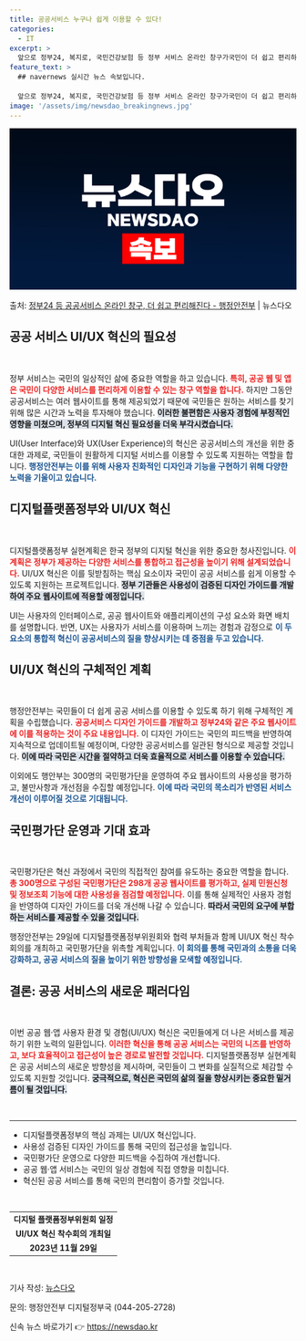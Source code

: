 ```yaml
---
title: 공공서비스 누구나 쉽게 이용할 수 있다!
categories:
  - IT
excerpt: >
  앞으로 정부24, 복지로, 국민건강보험 등 정부 서비스 온라인 창구가국민이 더 쉽고 편리하게 이용할 수 있게…
feature_text: >
  ## navernews 실시간 뉴스 속보입니다.

  앞으로 정부24, 복지로, 국민건강보험 등 정부 서비스 온라인 창구가국민이 더 쉽고 편리하게 이용할 수 있게…
image: '/assets/img/newsdao_breakingnews.jpg'
---
```


![뉴스다오 속보](/assets/img/newsdao_breakingnews.jpg)

<p>출처: <a href="https://newsdao.kr/1722" rel="dofollow">정부24 등 공공서비스 온라인 창구, 더 쉽고 편리해진다 - 행정안전부</a> | 뉴스다오</p>

<h2 data-ke-size="size26">공공 서비스 UI/UX 혁신의 필요성</h2>

<p data-ke-size="size16">&nbsp;</p>

정부 서비스는 국민의 일상적인 삶에 중요한 역할을 하고 있습니다. <b><span style="color: #ee2323;">특히, 공공 웹 및 앱은 국민이 다양한 서비스를 편리하게 이용할 수 있는 창구 역할을 합니다.</span></b> 하지만 그동안 공공서비스는 여러 웹사이트를 통해 제공되었기 때문에 국민들은 원하는 서비스를 찾기 위해 많은 시간과 노력을 투자해야 했습니다. <b><span style="background-color: #21538527;">이러한 불편함은 사용자 경험에 부정적인 영향을 미쳤으며, 정부의 디지털 혁신 필요성을 더욱 부각시켰습니다.</span></b> 

UI(User Interface)와 UX(User Experience)의 혁신은 공공서비스의 개선을 위한 중대한 과제로, 국민들이 원활하게 디지털 서비스를 이용할 수 있도록 지원하는 역할을 합니다. <b><span style="color: #1a5490;">행정안전부는 이를 위해 사용자 친화적인 디자인과 기능을 구현하기 위해 다양한 노력을 기울이고 있습니다.</span></b>

<h2 data-ke-size="size26">디지털플랫폼정부와 UI/UX 혁신</h2>

<p data-ke-size="size16">&nbsp;</p>

디지털플랫폼정부 실현계획은 한국 정부의 디지털 혁신을 위한 중요한 청사진입니다. <b><span style="color: #ee2323;">이 계획은 정부가 제공하는 다양한 서비스를 통합하고 접근성을 높이기 위해 설계되었습니다.</span></b> UI/UX 혁신은 이를 뒷받침하는 핵심 요소이자 국민이 공공 서비스를 쉽게 이용할 수 있도록 지원하는 프로젝트입니다. <b><span style="background-color: #21538527;">정부 기관들은 사용성이 검증된 디자인 가이드를 개발하여 주요 웹사이트에 적용할 예정입니다.</span></b>

UI는 사용자의 인터페이스로, 공공 웹사이트와 애플리케이션의 구성 요소와 화면 배치를 설명합니다. 반면, UX는 사용자가 서비스를 이용하며 느끼는 경험과 감정으로 <b><span style="color: #1a5490;">이 두 요소의 통합적 혁신이 공공서비스의 질을 향상시키는 데 중점을 두고 있습니다.</span></b>

<h2 data-ke-size="size26">UI/UX 혁신의 구체적인 계획</h2>

<p data-ke-size="size16">&nbsp;</p>

행정안전부는 국민들이 더 쉽게 공공 서비스를 이용할 수 있도록 하기 위해 구체적인 계획을 수립했습니다. <b><span style="color: #ee2323;">공공서비스 디자인 가이드를 개발하고 정부24와 같은 주요 웹사이트에 이를 적용하는 것이 주요 내용입니다.</span></b> 이 디자인 가이드는 국민의 피드백을 반영하여 지속적으로 업데이트될 예정이며, 다양한 공공서비스를 일관된 형식으로 제공할 것입니다. <b><span style="background-color: #21538527;">이에 따라 국민은 시간을 절약하고 더욱 효율적으로 서비스를 이용할 수 있습니다.</span></b>

이외에도 행안부는 300명의 국민평가단을 운영하여 주요 웹사이트의 사용성을 평가하고, 불만사항과 개선점을 수집할 예정입니다. <b><span style="color: #1a5490;">이에 따라 국민의 목소리가 반영된 서비스 개선이 이루어질 것으로 기대됩니다.</span></b>

<h2 data-ke-size="size26">국민평가단 운영과 기대 효과</h2>

<p data-ke-size="size16">&nbsp;</p>

국민평가단은 혁신 과정에서 국민의 직접적인 참여를 유도하는 중요한 역할을 합니다. <b><span style="color: #ee2323;">총 300명으로 구성된 국민평가단은 298개 공공 웹사이트를 평가하고, 실제 민원신청 및 정보조회 기능에 대한 사용성을 점검할 예정입니다.</span></b> 이를 통해 실제적인 사용자 경험을 반영하여 디자인 가이드를 더욱 개선해 나갈 수 있습니다. <b><span style="background-color: #21538527;">따라서 국민의 요구에 부합하는 서비스를 제공할 수 있을 것입니다.</span></b>

행정안전부는 29일에 디지털플랫폼정부위원회와 협력 부처들과 함께 UI/UX 혁신 착수회의를 개최하고 국민평가단을 위촉할 계획입니다. <b><span style="color: #1a5490;">이 회의를 통해 국민과의 소통을 더욱 강화하고, 공공 서비스의 질을 높이기 위한 방향성을 모색할 예정입니다.</span></b>

<h2 data-ke-size="size26">결론: 공공 서비스의 새로운 패러다임</h2>

<p data-ke-size="size16">&nbsp;</p>

이번 공공 웹·앱 사용자 환경 및 경험(UI/UX) 혁신은 국민들에게 더 나은 서비스를 제공하기 위한 노력의 일환입니다. <b><span style="color: #ee2323;">이러한 혁신을 통해 공공 서비스는 국민의 니즈를 반영하고, 보다 효율적이고 접근성이 높은 경로로 발전할 것입니다.</span></b> 디지털플랫폼정부 실현계획은 공공 서비스의 새로운 방향성을 제시하며, 국민들이 그 변화를 실질적으로 체감할 수 있도록 지원할 것입니다. <b><span style="background-color: #21538527;">궁극적으로, 혁신은 국민의 삶의 질을 향상시키는 중요한 밑거름이 될 것입니다.</span></b>

<p data-ke-size="size16">&nbsp;</p>

<hr>

<ul>
    <li>디지털플랫폼정부의 핵심 과제는 UI/UX 혁신입니다.</li>
    <li>사용성 검증된 디자인 가이드를 통해 국민의 접근성을 높입니다.</li>
    <li>국민평가단 운영으로 다양한 피드백을 수집하여 개선합니다.</li>
    <li>공공 웹·앱 서비스는 국민의 일상 경험에 직접 영향을 미칩니다.</li>
    <li>혁신된 공공 서비스를 통해 국민의 편리함이 증가할 것입니다.</li>
</ul>

<p data-ke-size="size16">&nbsp;</p>

<table style="width: 100%; border-collapse: collapse;">
    <tr>
        <td style="text-align: center; height: 17px;"><b>디지털 플랫폼정부위원회 일정</b></td>
    </tr>
    <tr>
        <td style="text-align: center; height: 17px;"><b>UI/UX 혁신 착수회의 개최일</b></td>
    </tr>
    <tr>
        <td style="text-align: center; height: 17px;"><b>2023년 11월 29일</b></td>
    </tr>
</table>

<p data-ke-size="size16">&nbsp;</p>

기사 작성: [뉴스다오](https://newsdao.kr/1722) 

문의: 행정안전부 디지털정부국 (044-205-2728) 

신속 뉴스 바로가기 👉 <a href="https://newsdao.kr" rel="dofollow">https://newsdao.kr</a>


